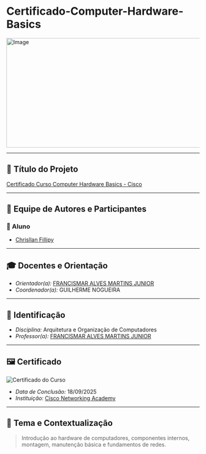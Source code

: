 # Certificado-Computer-Hardware-Basics
<img width="1200" height="286" alt="Image" src="https://github.com/user-attachments/assets/7fa9043f-4d71-4274-b4e1-287bd19cde9c" />

---

## 📌 Título do Projeto
[Certificado Curso Computer Hardware Basics - Cisco](https://www.netacad.com/courses/computer-hardware-basics?courseLang=pt-BR)  

---

## 👥 Equipe de Autores e Participantes

### 👤 Aluno
- [Chrisllan Fillipy](https://www.linkedin.com/in/chrisllan-fillipy-59716a387/)

---

## 🎓 Docentes e Orientação
- *Orientador(a):* [FRANCISMAR ALVES MARTINS JUNIOR](https://www.linkedin.com/in/francismar-alves-martins-junior-8a320b90/?original_referer=https%3A%2F%2Fgithub.com%2Fdiogohrq%2FCertificadoCisco%3Ftab%3Dreadme-ov-file)  
- *Coordenador(a):* GUILHERME NOGUEIRA  

---

## 📝 Identificação
- *Disciplina:* Arquitetura e Organização de Computadores  
- *Professor(a):* [FRANCISMAR ALVES MARTINS JUNIOR](https://www.linkedin.com/in/francismar-alves-martins-junior-8a320b90/?original_referer=https%3A%2F%2Fgithub.com%2Fdiogohrq%2FCertificadoCisco%3Ftab%3Dreadme-ov-file) 

---

## 🖼️ Certificado
![Certificado do Curso](https://github.com/user-attachments/assets/cdcfd41c-53bd-49ed-96db-b5fc698332a9)

- *Data de Conclusão:* 18/09/2025  
- *Instituição:* [Cisco Networking Academy](https://www.netacad.com/)  

---

## 🎯 Tema e Contextualização
> Introdução ao hardware de computadores, componentes internos, montagem, manutenção básica e fundamentos de redes. 
